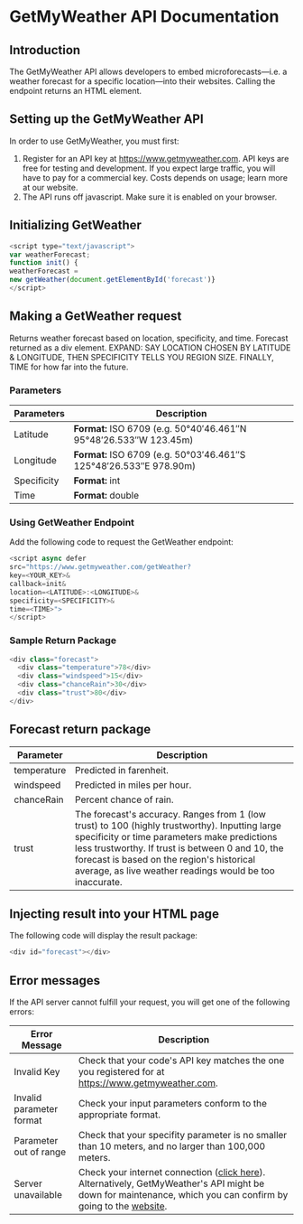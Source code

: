# GetMyWeather API Documentation

## Introduction
The GetMyWeather API allows developers to embed microforecasts—i.e. a weather forecast for a specific location—into their websites. Calling the endpoint returns an HTML element. 

## Setting up the GetMyWeather API
In order to use GetMyWeather, you must first:
1. Register for an API key at https://www.getmyweather.com. API keys are free for testing and development. If you expect large traffic, you will have to pay for a commercial key. Costs depends on usage; learn more at our website.
2. The API runs off javascript. Make sure it is enabled on your browser. 

## Initializing GetWeather
````javascript
<script type="text/javascript">
var weatherForecast;
function init() {
weatherForecast =
new getWeather(document.getElementById('forecast')}
</script>
````

## Making a GetWeather request
Returns weather forecast based on location, specificity, and time. Forecast returned as a div element.
EXPAND: SAY LOCATION CHOSEN BY LATITUDE & LONGITUDE, THEN SPECIFICITY TELLS YOU REGION SIZE. FINALLY, TIME for how far into the future.
### Parameters
Parameters | Description
----------|-------------
Latitude | **Format:** ISO 6709 (e.g. 50°40′46.461″N 95°48′26.533″W 123.45m)
Longitude | **Format:** ISO 6709 (e.g. 50°03′46.461″S 125°48′26.533″E 978.90m)
Specificity | **Format:** int
Time | **Format:** double

### Using GetWeather Endpoint
Add the following code to request the GetWeather endpoint:
````javascript
<script async defer
src="https://www.getmyweather.com/getWeather?
key=<YOUR_KEY>&
callback=init&
location=<LATITUDE>:<LONGITUDE>&
specificity=<SPECIFICITY>&
time=<TIME>">
</script>
````

### Sample Return Package
````javascript
<div class="forecast">
  <div class="temperature">78</div>
  <div class="windspeed">15</div>
  <div class="chanceRain">30</div>
  <div class="trust">80</div>
</div>
````

## Forecast return package
Parameter | Description
--------------|------------
temperature | Predicted in farenheit. 
windspeed | Predicted in miles per hour. 
chanceRain | Percent chance of rain. 
trust | The forecast's accuracy. Ranges from 1 (low trust) to 100 (highly trustworthy). Inputting large specificity or time parameters make predictions less trustworthy. If trust is between 0 and 10, the forecast is based on the region's historical average, as live weather readings would be too inaccurate. 

## Injecting result into your HTML page
The following code will display the result package:
````javascript
<div id="forecast"></div>
````

## Error messages
If the API server cannot fulfill your request, you will get one of the following errors:

Error Message | Description
--------------|------------
Invalid Key   | Check that your code's API key matches the one you registered for at https://www.getmyweather.com.
Invalid parameter format | Check your input parameters conform to the appropriate format.
Parameter out of range | Check that your specifity parameter is no smaller than 10 meters, and no larger than 100,000 meters.
Server unavailable | Check your internet connection ([click here](https://www.speedtest.net/)). Alternatively, GetMyWeather's API might be down for maintenance, which you can confirm by going to the [website](https://www.getmyweather.com). 
